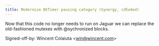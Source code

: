 ```yaml
---
title: Modernize NSTimer pausing category (Synergy, cd5a4ed)
---
```


Now that this code no longer needs to run on Jaguar we can replace the old-fashioned mutexes with @sychronized blocks.

Signed-off-by: Wincent Colaiuta &lt;win@wincent.com&gt;
